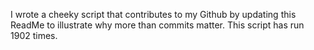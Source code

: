 I wrote a cheeky script that contributes to my Github by updating this ReadMe to illustrate why more than commits matter. This script has run 1902 times.